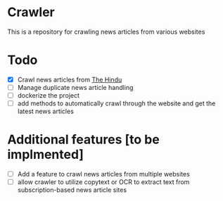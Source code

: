 # Crawler
This is a repository for crawling news articles from various websites

# Todo
- [x] Crawl news articles from [The Hindu](https://www.thehindu.com/)
- [ ] Manage duplicate news article handling
- [ ] dockerize the project
- [ ] add methods to automatically crawl through the website and get the latest news articles

# Additional features [to be implmented]
- [ ] Add a feature to crawl news articles from multiple websites
- [ ] allow crawler to utilize copytext or OCR to extract text from subscription-based news article sites 